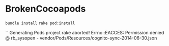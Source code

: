 # BrokenCocoapods

`bundle install` 
`rake pod:install` 

``
Generating Pods project
rake aborted!
Errno::EACCES: Permission denied @ rb_sysopen - vendor/Pods/Resources/cognito-sync-2014-06-30.json
```
